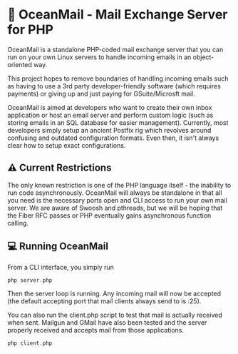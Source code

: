 # 📮 OceanMail - Mail Exchange Server for PHP

OceanMail is a standalone PHP-coded mail exchange server that you can run on your own Linux servers to handle incoming emails in an object-oriented way.

This project hopes to remove boundaries of handling incoming emails such as having to use a 3rd party developer-friendly software (which requires payments) or giving up and just paying for GSuite/Microsft mail.

OceanMail is aimed at developers who want to create their own inbox application or host an email server and perform custom logic (such as storing emails in an SQL database for easier management). Currently, most developers simply setup an ancient Postfix rig which revolves around confusing and outdated configuration formats. Even then, it isn't always clear how to setup exact configurations.

## ⚠ Current Restrictions
The only known restriction is one of the PHP language itself - the inability to run code asynchronously. OceanMail will always be standalone in that all you need is the necessary ports open and CLI access to run your own mail server. We are aware of Swoosh and pthreads, but we will be hoping that the Fiber RFC passes or PHP eventually gains asynchronous function calling.

## 💻 Running OceanMail
From a CLI interface, you simply run
```php
php server.php
```
Then the server loop is running. Any incoming mail will now be accepted (the default accepting port that mail clients always send to is :25).

You can also run the client.php script to test that mail is actually received when sent. Mailgun and GMail have also been tested and the server properly received and accepts mail from those applications.
```php
php client.php
```
